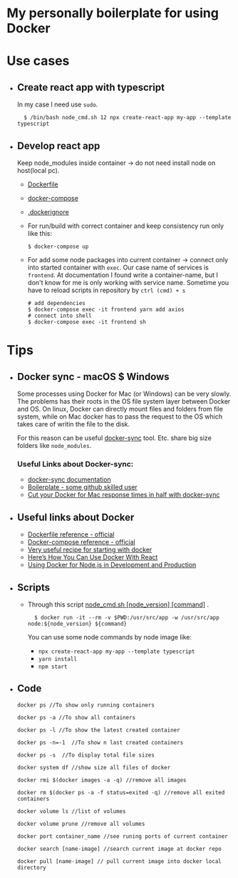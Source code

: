 # My personally boilerplate for using Docker

# Use cases


- ## Create react app with typescript
    In my case I need use `sudo`.

        $ /bin/bash node_cmd.sh 12 npx create-react-app my-app --template typescript

- ## Develop react app
    
    Keep node_modules inside container -> do not need install node on host(local pc).
  - [Dockerfile](develop_react_app/Dockerfile)
  - [docker-compose](develop_react_app/docker-compose.yaml)
  - [.dockerignore](develop_react_app/.dockerignore)
  - For run/build with correct container and keep consistency run only like this:
            
        $ docker-compose up 
  - For add some node packages into current container -> connect only into started container with `exec`. Our case name of services is `frontend`. At documentation I found write a container-name, but I don't know for me is only working with service name. Sometime you have to reload scripts in repository by `ctrl (cmd) + s`
    
        # add dependencies
        $ docker-compose exec -it frontend yarn add axios
        # connect into shell
        $ docker-compose exec -it frontend sh 


# Tips

- ## Docker sync - macOS $ Windows

    Some processes using Docker for Mac (or Windows) can be very slowly. The problems has their roots in the OS file system layer between Docker and OS. On linux, Docker can directly mount files and folders from file system, while on Mac docker has to pass the request to the OS which takes care of writin the file to the disk.

    For this reason can be useful [docker-sync](http://docker-sync.io/) tool. Etc. share big size folders like `node_modules`.

    ### Useful Links about Docker-sync:
    - [docker-sync documentation](https://docker-sync.readthedocs.io/en/latest/)
    - [Boilerplate - some github skilled user](https://github.com/EugenMayer/docker-sync-boilerplate)
    - [Cut your Docker for Mac response times in half with docker-sync](https://dev.to/kovah/cut-your-docker-for-mac-response-times-in-half-with-docker-sync-1e8j)


- ## Useful links about Docker

  - [Dockerfile reference - official](https://docs.docker.com/engine/reference/builder/)
  - [Docker-compose reference - official](https://docs.docker.com/compose/compose-file/)
  - [Very useful recipe for starting with docker](https://docker-curriculum.com/#prerequisites)
  - [Here’s How You Can Use Docker With React](https://medium.com/better-programming/heres-how-you-can-use-docker-with-create-react-app-3ee3a972b04e)
  - [Using Docker for Node.js in Development and Production](https://dev.to/alex_barashkov/using-docker-for-nodejs-in-development-and-production-3cgp)

- ## Scripts

  - Through this script [node_cmd.sh [node_version] [command]](node_cmd.sh) .
    
          $ docker run -it --rm -v $PWD:/usr/src/app -w /usr/src/app node:${node_version} ${command}

      You can use some node commands by node image like:
      - `npx create-react-app my-app --template typescript`
      - `yarn install`
      - `npm start` 
  

- ## Code

    ``` 
    docker ps //To show only running containers

    docker ps -a //To show all containers

    docker ps -l //To show the latest created container

    docker ps -n=-1  //To show n last created containers

    docker ps -s  //To display total file sizes

    docker system df //show size all files of docker

    docker rmi $(docker images -a -q) //remove all images

    docker rm $(docker ps -a -f status=exited -q) //remove all exited containers

    docker volume ls //list of volumes

    docker volume prune //remove all volumes

    docker port container_name //see runing ports of current container

    docker search [name-image] //search current image at docker repo

    docker pull [name-image] // pull current image into docker local directory
    ```



